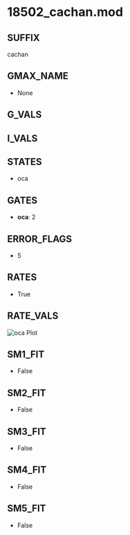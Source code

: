 # 18502_cachan.mod

## SUFFIX

cachan

## GMAX_NAME

- None

## G_VALS


## I_VALS


## STATES

- oca

## GATES

- **oca**: 2

## ERROR_FLAGS

- 5

## RATES

- True

## RATE_VALS

![oca Plot](/Users/pbozelos/Dropbox/icg-Chai-Panos/supermodels/output_markdown_files/Ca/18502_cachan.mod/images/oca.png)

## SM1_FIT

- False

## SM2_FIT

- False

## SM3_FIT

- False

## SM4_FIT

- False

## SM5_FIT

- False

